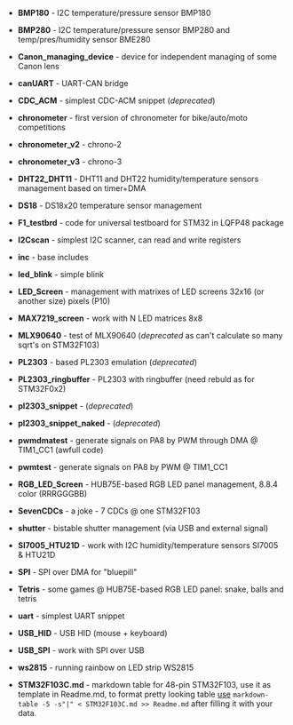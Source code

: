- **BMP180** - I2C temperature/pressure sensor BMP180
- **BMP280** - I2C temperature/pressure sensor BMP280 and temp/pres/humidity sensor BME280
- **Canon_managing_device** - device for independent managing of some Canon lens
- **canUART** - UART-CAN bridge
- **CDC_ACM** - simplest CDC-ACM snippet (*deprecated*)
- **chronometer** - first version of chronometer for bike/auto/moto competitions
- **chronometer_v2** - chrono-2
- **chronometer_v3** - chrono-3
- **DHT22_DHT11** - DHT11 and DHT22 humidity/temperature sensors management based on timer+DMA
- **DS18** - DS18x20 temperature sensor management
- **F1_testbrd** - code for universal testboard for STM32 in LQFP48 package
- **I2Cscan** - simplest I2C scanner, can read and write registers
- **inc** - base includes
- **led_blink** - simple blink
- **LED_Screen** - management with matrixes of LED screens 32x16 (or another size) pixels (P10)
- **MAX7219_screen** - work with N LED matrices 8x8
- **MLX90640** - test of MLX90640 (*deprecated* as can't calculate so many sqrt's on STM32F103)
- **PL2303** - based PL2303 emulation (*deprecated*)
- **PL2303_ringbuffer** - PL2303 with ringbuffer (need rebuld as for STM32F0x2)
- **pl2303_snippet** - (*deprecated*)
- **pl2303_snippet_naked** - (*deprecated*)
- **pwmdmatest** - generate signals on PA8 by PWM through DMA @ TIM1_CC1 (awfull code)
- **pwmtest** - generate signals on PA8 by PWM @ TIM1_CC1
- **RGB_LED_Screen** - HUB75E-based RGB LED panel management, 8.8.4 color (RRRGGGBB)
- **SevenCDCs** - a joke - 7 CDCs @ one STM32F103
- **shutter** - bistable shutter management (via USB and external signal)
- **SI7005_HTU21D** - work with I2C humidity/temperature sensors SI7005 & HTU21D
- **SPI** - SPI over DMA for "bluepill"
- **Tetris** - some games @ HUB75E-based RGB LED panel: snake, balls and tetris
- **uart** - simplest UART snippet
- **USB_HID** - USB HID (mouse + keyboard)
- **USB_SPI** - work with SPI over USB
- **ws2815** - running rainbow on LED strip WS2815

- **STM32F103C.md** - markdown table for 48-pin STM32F103, use it as template in Readme.md, to format 
pretty looking table [use](https://josh.fail/2022/pure-bash-markdown-table-generator/) `markdown-table -5 -s"|" < STM32F103C.md >> Readme.md` 
after filling it with your data. 
